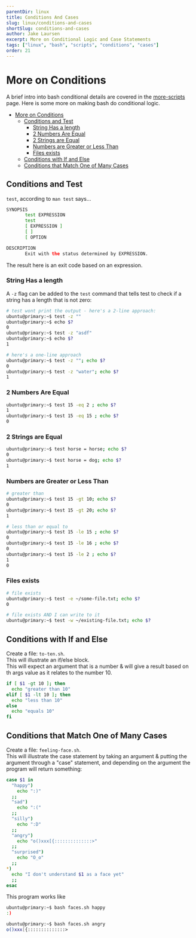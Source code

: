 ```yaml
---
parentDir: linux
title: Conditions And Cases
slug: linux/conditions-and-cases
shortSlug: conditions-and-cases
author: Jake Laursen
excerpt: More on Conditional Logic and Case Statements
tags: ["linux", "bash", "scripts", "conditions", "cases"]
order: 21
---
```


# More on Conditions
A brief intro into bash conditional details are covered in the [more-scripts](/more-scripts) page. Here is some more on making bash do conditional logic.    

- [More on Conditions](#more-on-conditions)
  - [Conditions and Test](#conditions-and-test)
    - [String Has a length](#string-has-a-length)
    - [2 Numbers Are Equal](#2-numbers-are-equal)
    - [2 Strings are Equal](#2-strings-are-equal)
    - [Numbers are Greater or Less Than](#numbers-are-greater-or-less-than)
    - [Files exists](#files-exists)
  - [Conditions with If and Else](#conditions-with-if-and-else)
  - [Conditions that Match One of Many Cases](#conditions-that-match-one-of-many-cases)

## Conditions and Test
`test`, according to `man test` says...
```bash
SYNOPSIS
       test EXPRESSION
       test
       [ EXPRESSION ]
       [ ]
       [ OPTION

DESCRIPTION
       Exit with the status determined by EXPRESSION.
```
The result here is an exit code based on an expression.

### String Has a length
A `-z` flag can be added to the `test` command that tells test to check if a string has a length that is not zero:
```bash
# test wont print the output - here's a 2-line approach:
ubuntu@primary:~$ test -z ""
ubuntu@primary:~$ echo $?
0
ubuntu@primary:~$ test -z "asdf"
ubuntu@primary:~$ echo $?
1

# here's a one-line approach
ubuntu@primary:~$ test -z ""; echo $?
0
ubuntu@primary:~$ test -z "water"; echo $?
1
```

### 2 Numbers Are Equal
```bash
ubuntu@primary:~$ test 15 -eq 2 ; echo $?
1
ubuntu@primary:~$ test 15 -eq 15 ; echo $?
0
```

### 2 Strings are Equal
```bash
ubuntu@primary:~$ test horse = horse; echo $?
0
ubuntu@primary:~$ test horse = dog; echo $?
1
```

### Numbers are Greater or Less Than
```bash
# greater than
ubuntu@primary:~$ test 15 -gt 10; echo $?
0
ubuntu@primary:~$ test 15 -gt 20; echo $?
1

# less than or equal to
ubuntu@primary:~$ test 15 -le 15 ; echo $?
0
ubuntu@primary:~$ test 15 -le 16 ; echo $?
0
ubuntu@primary:~$ test 15 -le 2 ; echo $?
1
0
```

### Files exists
```bash
# file exists
ubuntu@primary:~$ test -e ~/some-file.txt; echo $?
0

# file exists AND I can write to it
ubuntu@primary:~$ test -w ~/existing-file.txt; echo $?
```

## Conditions with If and Else
Create a file: `to-ten.sh`.  
This will illustrate an if/else block.  
This will expect an argument that is a number & will give a result based on th args value as it relates to the number 10.  

```bash
if [ $1 -gt 10 ]; then
  echo "greater than 10"
elif [ $1 -lt 10 ]; then
  echo "less than 10"
else
  echo "equals 10"
fi
```

## Conditions that Match One of Many Cases
Create a file: `feeling-face.sh`.  
This will illustrate the case statement by taking an argument & putting the argument through a "case" statement, and depending on the argument the program will return something:

```bash
case $1 in
  "happy")
    echo ":)"
  ;;
  "sad")
    echo ":("
  ;;
  "silly")
    echo ":D"
  ;;
  "angry")
    echo "o()xxx[{::::::::::::::>"
  ;;
  "surprised")
    echo "O_o"
  ;;
*)
  echo "I don't understand $1 as a face yet"
  ;;
esac
```  

This program works like
```bash
ubuntu@primary:~$ bash faces.sh happy
:)

ubuntu@primary:~$ bash faces.sh angry
o()xxx[{::::::::::::::>
```